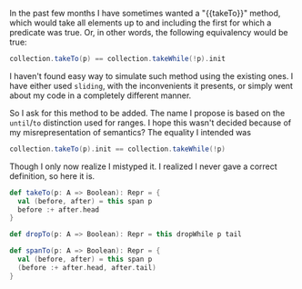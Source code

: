 In the past few months I have sometimes wanted a "{{takeTo}}" method, which would take all elements up to and including the first for which a predicate was true. Or, in other words, the following equivalency would be true:

```scala
collection.takeTo(p) == collection.takeWhile(!p).init
```

I haven't found easy way to simulate such method using the existing ones. I have either used `sliding`, with the inconvenients it presents, or simply went about my code in a completely different manner.

So I ask for this method to be added. The name I propose is based on the `until`/`to` distinction used for ranges.
I hope this wasn't decided because of my misrepresentation of semantics? The equality I intended was

```scala
collection.takeTo(p).init == collection.takeWhile(!p)
```

Though I only now realize I mistyped it.
I realized I never gave a correct definition, so here it is.

```scala
def takeTo(p: A => Boolean): Repr = {
  val (before, after) = this span p
  before :+ after.head
}

def dropTo(p: A => Boolean): Repr = this dropWhile p tail

def spanTo(p: A => Boolean): Repr = {
  val (before, after) = this span p
  (before :+ after.head, after.tail)
}
```
